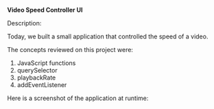 <strong>Video Speed Controller UI </strong>

Description:<br>

Today, we built a small application that controlled the speed of a video.
<br>

The concepts reviewed on this project were:<br>

1. JavaScript functions
2. querySelector
3. playbackRate
4. addEventListener<br>

Here is a screenshot of the application at runtime: <br>
